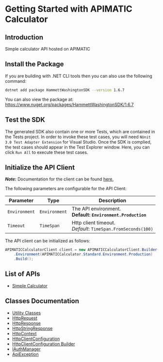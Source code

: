 
# Getting Started with APIMATIC Calculator

## Introduction

Simple calculator API hosted on APIMATIC

## Install the Package

If you are building with .NET CLI tools then you can also use the following command:

```bash
dotnet add package HammettWashingtonSDK --version 1.6.7
```

You can also view the package at:
https://www.nuget.org/packages/HammettWashingtonSDK/1.6.7

## Test the SDK

The generated SDK also contain one or more Tests, which are contained in the Tests project. In order to invoke these test cases, you will need `NUnit 3.0 Test Adapter Extension` for Visual Studio. Once the SDK is complied, the test cases should appear in the Test Explorer window. Here, you can click `Run All` to execute these test cases.

## Initialize the API Client

**_Note:_** Documentation for the client can be found [here.](https://www.github.com/ZahraN444/hammett-washington-dotnet-sdk/tree/1.6.7/doc/client.md)

The following parameters are configurable for the API Client:

| Parameter | Type | Description |
|  --- | --- | --- |
| `Environment` | `Environment` | The API environment. <br> **Default: `Environment.Production`** |
| `Timeout` | `TimeSpan` | Http client timeout.<br>*Default*: `TimeSpan.FromSeconds(100)` |

The API client can be initialized as follows:

```csharp
APIMATICCalculatorClient client = new APIMATICCalculatorClient.Builder()
    .Environment(APIMATICCalculator.Standard.Environment.Production)
    .Build();
```

## List of APIs

* [Simple Calculator](https://www.github.com/ZahraN444/hammett-washington-dotnet-sdk/tree/1.6.7/doc/controllers/simple-calculator.md)

## Classes Documentation

* [Utility Classes](https://www.github.com/ZahraN444/hammett-washington-dotnet-sdk/tree/1.6.7/doc/utility-classes.md)
* [HttpRequest](https://www.github.com/ZahraN444/hammett-washington-dotnet-sdk/tree/1.6.7/doc/http-request.md)
* [HttpResponse](https://www.github.com/ZahraN444/hammett-washington-dotnet-sdk/tree/1.6.7/doc/http-response.md)
* [HttpStringResponse](https://www.github.com/ZahraN444/hammett-washington-dotnet-sdk/tree/1.6.7/doc/http-string-response.md)
* [HttpContext](https://www.github.com/ZahraN444/hammett-washington-dotnet-sdk/tree/1.6.7/doc/http-context.md)
* [HttpClientConfiguration](https://www.github.com/ZahraN444/hammett-washington-dotnet-sdk/tree/1.6.7/doc/http-client-configuration.md)
* [HttpClientConfiguration Builder](https://www.github.com/ZahraN444/hammett-washington-dotnet-sdk/tree/1.6.7/doc/http-client-configuration-builder.md)
* [IAuthManager](https://www.github.com/ZahraN444/hammett-washington-dotnet-sdk/tree/1.6.7/doc/i-auth-manager.md)
* [ApiException](https://www.github.com/ZahraN444/hammett-washington-dotnet-sdk/tree/1.6.7/doc/api-exception.md)

